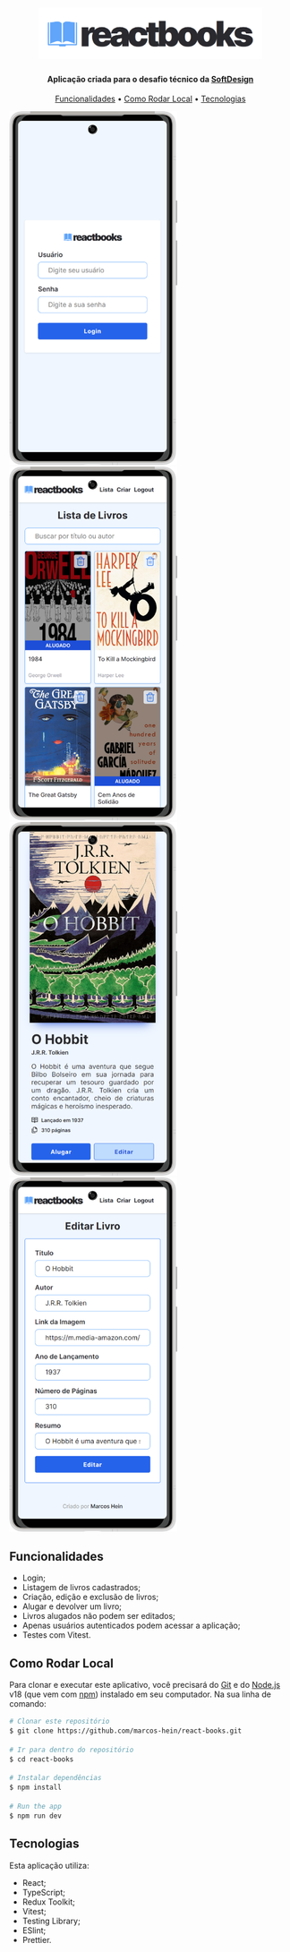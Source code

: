 <h1 align="center">
  <a href="https://react-books-beta.vercel.app/"><img src="./.github/images/logo.png" alt="ReactBooks" width="400"></a>
</h1>

<h4 align="center">
  Aplicação criada para o desafio técnico da 
  <a href="https://softdesign.com.br/">
  <strong>SoftDesign</strong>
</h4>

<p align="center">
  <a href="#funcionalidades">Funcionalidades</a> •
  <a href="#como-rodar-local">Como Rodar Local</a> •
  <a href="#tecnologias">Tecnologias</a>
</p>

<img src="./.github/images/login.png" width="300"/>
<img src="./.github/images/list.png" width="300"/>
<img src="./.github/images/details.png" width="300" />
<img src="./.github/images/form.png" width="300"/>

## Funcionalidades

- Login;
- Listagem de livros cadastrados;
- Criação, edição e exclusão de livros;
- Alugar e devolver um livro;
- Livros alugados não podem ser editados;
- Apenas usuários autenticados podem acessar a aplicação;
- Testes com Vitest.

## Como Rodar Local

Para clonar e executar este aplicativo, você precisará do [Git](https://git-scm.com) e do [Node.js](https://nodejs.org/en/download/) v18 (que vem com [ npm](http://npmjs.com)) instalado em seu computador. Na sua linha de comando:

```bash
# Clonar este repositório
$ git clone https://github.com/marcos-hein/react-books.git

# Ir para dentro do repositório
$ cd react-books

# Instalar dependências
$ npm install

# Run the app
$ npm run dev
```

## Tecnologias

Esta aplicação utiliza:

- React;
- TypeScript;
- Redux Toolkit;
- Vitest;
- Testing Library;
- ESlint;
- Prettier.

